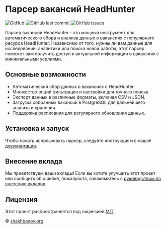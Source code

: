 # Парсер вакансий HeadHunter

![GitHub](https://img.shields.io/github/license/shakhbanov/hh-parser)
![GitHub last commit](https://img.shields.io/github/last-commit/shakhbanov/hh-parser)
![GitHub issues](https://img.shields.io/github/issues-raw/shakhbanov/hh-parser)

Парсер вакансий HeadHunter - это мощный инструмент для автоматического сбора и анализа данных о вакансиях с популярного ресурса HeadHunter. Независимо от того, нужны ли вам данные для исследований, аналитики или поиска новой работы, этот парсер поможет вам получить доступ к актуальной информации о вакансиях с минимальными усилиями.

## Основные возможности

- Автоматический сбор данных о вакансиях с HeadHunter.
- Множество опций фильтрации и настройки для точного поиска.
- Экспорт данных в различные форматы, включая CSV и JSON.
- Загрузка собранных вакансий в PostgreSQL для дальнейшего анализа и хранения.
- Поддержка расписания для регулярного обновления данных.

## Установка и запуск

Чтобы начать использовать парсер, следуйте инструкциям в нашей [документации](https://shakhbanov.org/scraping-vacancies/).

## Внесение вклада

Мы приветствуем ваши вклады! Если вы хотите улучшить этот проект или сообщить об ошибке, пожалуйста, ознакомьтесь с [руководством по внесению вкладов](https://shakhbanov.org/feedback-form/).

## Лицензия

Этот проект распространяется под лицензией [MIT](LICENSE).

© [shakhbanov.org](https://shakhbanov.org)

